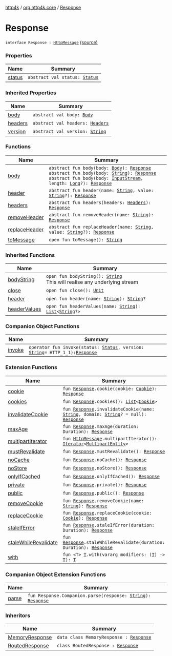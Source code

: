 [http4k](../../index.md) / [org.http4k.core](../index.md) / [Response](./index.md)

# Response

`interface Response : `[`HttpMessage`](../-http-message/index.md) [(source)](https://github.com/http4k/http4k/blob/master/http4k-core/src/main/kotlin/org/http4k/core/http.kt#L199)

### Properties

| Name | Summary |
|---|---|
| [status](status.md) | `abstract val status: `[`Status`](../-status/index.md) |

### Inherited Properties

| Name | Summary |
|---|---|
| [body](../-http-message/body.md) | `abstract val body: `[`Body`](../-body/index.md) |
| [headers](../-http-message/headers.md) | `abstract val headers: `[`Headers`](../-headers.md) |
| [version](../-http-message/version.md) | `abstract val version: `[`String`](https://kotlinlang.org/api/latest/jvm/stdlib/kotlin/-string/index.html) |

### Functions

| Name | Summary |
|---|---|
| [body](body.md) | `abstract fun body(body: `[`Body`](../-body/index.md)`): `[`Response`](./index.md)<br>`abstract fun body(body: `[`String`](https://kotlinlang.org/api/latest/jvm/stdlib/kotlin/-string/index.html)`): `[`Response`](./index.md)<br>`abstract fun body(body: `[`InputStream`](https://docs.oracle.com/javase/6/docs/api/java/io/InputStream.html)`, length: `[`Long`](https://kotlinlang.org/api/latest/jvm/stdlib/kotlin/-long/index.html)`?): `[`Response`](./index.md) |
| [header](header.md) | `abstract fun header(name: `[`String`](https://kotlinlang.org/api/latest/jvm/stdlib/kotlin/-string/index.html)`, value: `[`String`](https://kotlinlang.org/api/latest/jvm/stdlib/kotlin/-string/index.html)`?): `[`Response`](./index.md) |
| [headers](headers.md) | `abstract fun headers(headers: `[`Headers`](../-headers.md)`): `[`Response`](./index.md) |
| [removeHeader](remove-header.md) | `abstract fun removeHeader(name: `[`String`](https://kotlinlang.org/api/latest/jvm/stdlib/kotlin/-string/index.html)`): `[`Response`](./index.md) |
| [replaceHeader](replace-header.md) | `abstract fun replaceHeader(name: `[`String`](https://kotlinlang.org/api/latest/jvm/stdlib/kotlin/-string/index.html)`, value: `[`String`](https://kotlinlang.org/api/latest/jvm/stdlib/kotlin/-string/index.html)`?): `[`Response`](./index.md) |
| [toMessage](to-message.md) | `open fun toMessage(): `[`String`](https://kotlinlang.org/api/latest/jvm/stdlib/kotlin/-string/index.html) |

### Inherited Functions

| Name | Summary |
|---|---|
| [bodyString](../-http-message/body-string.md) | `open fun bodyString(): `[`String`](https://kotlinlang.org/api/latest/jvm/stdlib/kotlin/-string/index.html)<br>This will realise any underlying stream |
| [close](../-http-message/close.md) | `open fun close(): `[`Unit`](https://kotlinlang.org/api/latest/jvm/stdlib/kotlin/-unit/index.html) |
| [header](../-http-message/header.md) | `open fun header(name: `[`String`](https://kotlinlang.org/api/latest/jvm/stdlib/kotlin/-string/index.html)`): `[`String`](https://kotlinlang.org/api/latest/jvm/stdlib/kotlin/-string/index.html)`?` |
| [headerValues](../-http-message/header-values.md) | `open fun headerValues(name: `[`String`](https://kotlinlang.org/api/latest/jvm/stdlib/kotlin/-string/index.html)`): `[`List`](https://kotlinlang.org/api/latest/jvm/stdlib/kotlin.collections/-list/index.html)`<`[`String`](https://kotlinlang.org/api/latest/jvm/stdlib/kotlin/-string/index.html)`?>` |

### Companion Object Functions

| Name | Summary |
|---|---|
| [invoke](invoke.md) | `operator fun invoke(status: `[`Status`](../-status/index.md)`, version: `[`String`](https://kotlinlang.org/api/latest/jvm/stdlib/kotlin/-string/index.html)` = HTTP_1_1): `[`Response`](./index.md) |

### Extension Functions

| Name | Summary |
|---|---|
| [cookie](../../org.http4k.core.cookie/cookie.md) | `fun `[`Response`](./index.md)`.cookie(cookie: `[`Cookie`](../../org.http4k.core.cookie/-cookie/index.md)`): `[`Response`](./index.md) |
| [cookies](../../org.http4k.core.cookie/cookies.md) | `fun `[`Response`](./index.md)`.cookies(): `[`List`](https://kotlinlang.org/api/latest/jvm/stdlib/kotlin.collections/-list/index.html)`<`[`Cookie`](../../org.http4k.core.cookie/-cookie/index.md)`>` |
| [invalidateCookie](../../org.http4k.core.cookie/invalidate-cookie.md) | `fun `[`Response`](./index.md)`.invalidateCookie(name: `[`String`](https://kotlinlang.org/api/latest/jvm/stdlib/kotlin/-string/index.html)`, domain: `[`String`](https://kotlinlang.org/api/latest/jvm/stdlib/kotlin/-string/index.html)`? = null): `[`Response`](./index.md) |
| [maxAge](../max-age.md) | `fun `[`Response`](./index.md)`.maxAge(duration: Duration): `[`Response`](./index.md) |
| [multipartIterator](../multipart-iterator.md) | `fun `[`HttpMessage`](../-http-message/index.md)`.multipartIterator(): `[`Iterator`](https://kotlinlang.org/api/latest/jvm/stdlib/kotlin.collections/-iterator/index.html)`<`[`MultipartEntity`](../-multipart-entity/index.md)`>` |
| [mustRevalidate](../must-revalidate.md) | `fun `[`Response`](./index.md)`.mustRevalidate(): `[`Response`](./index.md) |
| [noCache](../no-cache.md) | `fun `[`Response`](./index.md)`.noCache(): `[`Response`](./index.md) |
| [noStore](../no-store.md) | `fun `[`Response`](./index.md)`.noStore(): `[`Response`](./index.md) |
| [onlyIfCached](../only-if-cached.md) | `fun `[`Response`](./index.md)`.onlyIfCached(): `[`Response`](./index.md) |
| [private](../private.md) | `fun `[`Response`](./index.md)`.private(): `[`Response`](./index.md) |
| [public](../public.md) | `fun `[`Response`](./index.md)`.public(): `[`Response`](./index.md) |
| [removeCookie](../../org.http4k.core.cookie/remove-cookie.md) | `fun `[`Response`](./index.md)`.removeCookie(name: `[`String`](https://kotlinlang.org/api/latest/jvm/stdlib/kotlin/-string/index.html)`): `[`Response`](./index.md) |
| [replaceCookie](../../org.http4k.core.cookie/replace-cookie.md) | `fun `[`Response`](./index.md)`.replaceCookie(cookie: `[`Cookie`](../../org.http4k.core.cookie/-cookie/index.md)`): `[`Response`](./index.md) |
| [staleIfError](../stale-if-error.md) | `fun `[`Response`](./index.md)`.staleIfError(duration: Duration): `[`Response`](./index.md) |
| [staleWhileRevalidate](../stale-while-revalidate.md) | `fun `[`Response`](./index.md)`.staleWhileRevalidate(duration: Duration): `[`Response`](./index.md) |
| [with](../with.md) | `fun <T> `[`T`](../with.md#T)`.with(vararg modifiers: (`[`T`](../with.md#T)`) -> `[`T`](../with.md#T)`): `[`T`](../with.md#T) |

### Companion Object Extension Functions

| Name | Summary |
|---|---|
| [parse](../parse.md) | `fun Response.Companion.parse(response: `[`String`](https://kotlinlang.org/api/latest/jvm/stdlib/kotlin/-string/index.html)`): `[`Response`](./index.md) |

### Inheritors

| Name | Summary |
|---|---|
| [MemoryResponse](../-memory-response/index.md) | `data class MemoryResponse : `[`Response`](./index.md) |
| [RoutedResponse](../../org.http4k.routing/-routed-response/index.md) | `class RoutedResponse : `[`Response`](./index.md) |
